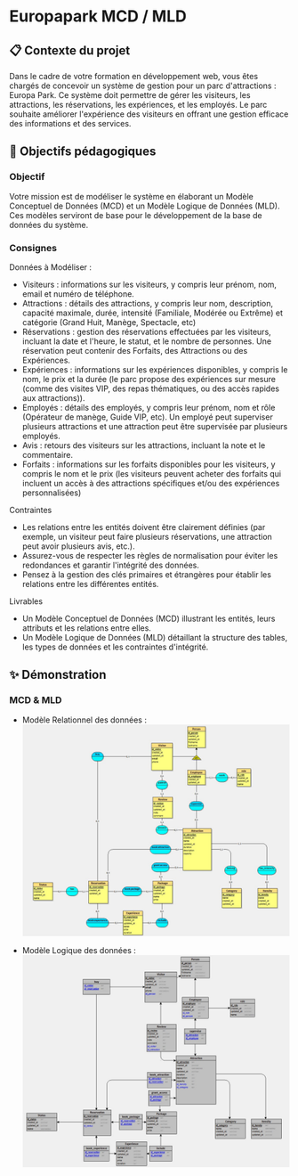 # Europapark MCD / MLD

## 📋 Contexte du projet
Dans le cadre de votre formation en développement web, vous êtes chargés de concevoir un système de gestion pour un parc d'attractions : Europa Park. Ce système doit permettre de gérer les visiteurs, les attractions, les réservations, les expériences, et les employés. Le parc souhaite améliorer l'expérience des visiteurs en offrant une gestion efficace des informations et des services.

## 🎯 Objectifs pédagogiques

### Objectif
Votre mission est de modéliser le système en élaborant un Modèle Conceptuel de Données (MCD) et un Modèle Logique de Données (MLD). Ces modèles serviront de base pour le développement de la base de données du système.

### Consignes
Données à Modéliser : 
- Visiteurs : informations sur les visiteurs, y compris leur prénom, nom, email et numéro de téléphone.
- Attractions : détails des attractions, y compris leur nom, description, capacité maximale, durée, intensité (Familiale, Modérée ou Extrême) et catégorie (Grand Huit, Manège, Spectacle, etc)
- Réservations : gestion des réservations effectuées par les visiteurs, incluant la date et l'heure, le statut, et le nombre de personnes. Une réservation peut contenir des Forfaits, des Attractions ou des Expériences.
- Expériences : informations sur les expériences disponibles, y compris le nom, le prix et la durée (le parc propose des expériences sur mesure (comme des visites VIP, des repas thématiques, ou des accès rapides aux attractions)).
- Employés : détails des employés, y compris leur prénom, nom et rôle (Opérateur de manège, Guide VIP, etc). Un employé peut superviser plusieurs attractions et une attraction peut être supervisée par plusieurs employés.
- Avis : retours des visiteurs sur les attractions, incluant la note et le commentaire.
- Forfaits : informations sur les forfaits disponibles pour les visiteurs, y compris le nom et le prix (les visiteurs peuvent acheter des forfaits qui incluent un accès à des attractions spécifiques et/ou des expériences personnalisées)
 
Contraintes 
- Les relations entre les entités doivent être clairement définies (par exemple, un visiteur peut faire plusieurs réservations, une attraction peut avoir plusieurs avis, etc.).
- Assurez-vous de respecter les règles de normalisation pour éviter les redondances et garantir l'intégrité des données.
- Pensez à la gestion des clés primaires et étrangères pour établir les relations entre les différentes entités.
 
Livrables 
- Un Modèle Conceptuel de Données (MCD) illustrant les entités, leurs attributs et les relations entre elles.
- Un Modèle Logique de Données (MLD) détaillant la structure des tables, les types de données et les contraintes d'intégrité.

## ✨ Démonstration
### MCD & MLD
- Modèle Relationnel des données : ![Schéma Looping du model relationnel des données](/assets/MCD.jpg)
  
- Modèle Logique des données : ![Schéma Looping du model Logique des données](/assets/MLD.jpg)



 

 
